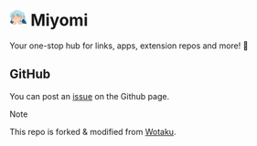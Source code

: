 # <img src="/docs/public/asset/inaread.png" width="30px"> Miyomi

Your one-stop hub for links, apps, extension repos and more! 🌟

## GitHub

You can post an [issue](https://github.com/tas33n/miyomi/issues/new) on the Github page.


> [!NOTE]  
> This repo is forked & modified from [Wotaku](https://github.com/wotakumoe/Wotaku).
